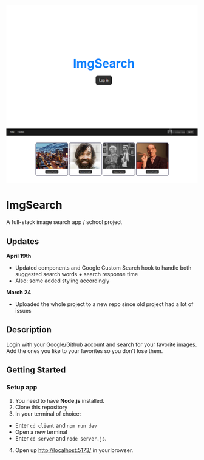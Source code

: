 <img alt="ImgSearch" src="https://raw.githubusercontent.com/klvsv/ImgSearch/main/client/public/imgsearch.png">
<img alt="ImgSearch" width="764px" src="https://raw.githubusercontent.com/klvsv/ImgSearch/main/client/public/logged-in.png">

# ImgSearch

A full-stack image search app / school project

## Updates

**April 19th**
- Updated components and Google Custom Search hook to handle both suggested search words + search response time
- Also: some added styling accordingly 


**March 24**
- Uploaded the whole project to a new repo since old project had a lot of issues

## Description

Login with your Google/Github account and search for your favorite images. Add the ones you like to your favorites so you don't lose them.


## Getting Started

### Setup app
1. You need to have **Node.js** installed.
2. Clone this repository
3. In your terminal of choice:
- Enter `cd client` and `npm run dev`
- Open a new terminal
- Enter `cd server` and  `node server.js`.
4. Open up [http://localhost:5173/](http://localhost:5173/) in your browser.
